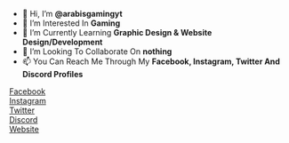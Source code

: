 - 👋 Hi, I’m **@arabisgamingyt**
- 👀 I’m Interested In **Gaming**
- 🌱 I’m Currently Learning **Graphic Design & Website Design/Development**
- 💞️ I’m Looking To Collaborate On **nothing**
- 📫 You Can Reach Me Through My **Facebook, Instagram, Twitter And Discord Profiles**

[Facebook](https://cutt.ly/XQ5GAQm)<br>
[Instagram](https://cutt.ly/MQ5HQze)<br>
[Twitter](https://cutt.ly/RQ5HILJ)<br>
[Discord](https://cutt.ly/OQ5ZVBC)<br>
[Website](https://cutt.ly/Blogger-Website)

<!---
arabisgamingyt/arabisgamingyt is a ✨ special ✨ repository because its `README.md` (this file) appears on your GitHub profile.
You can click the Preview link to take a look at your changes.
--->
